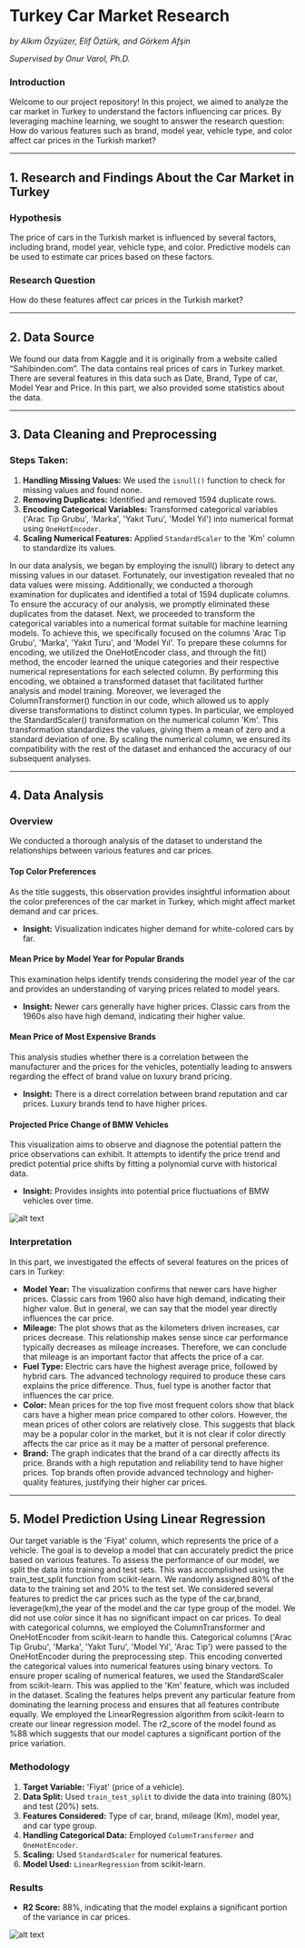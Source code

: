 # Turkey Car Market Research

_by Alkım Özyüzer, Elif Öztürk, and Görkem Afşin_

_Supervised by Onur Varol, Ph.D._

### Introduction

Welcome to our project repository! In this project, we aimed to analyze the car market in Turkey to understand the factors influencing car prices. By leveraging machine learning, we sought to answer the research question: How do various features such as brand, model year, vehicle type, and color affect car prices in the Turkish market?

---

## 1. Research and Findings About the Car Market in Turkey

### Hypothesis
The price of cars in the Turkish market is influenced by several factors, including brand, model year, vehicle type, and color. Predictive models can be used to estimate car prices based on these factors.

### Research Question
How do these features affect car prices in the Turkish market?

---

## 2. Data Source

We found our data from Kaggle and it is originally from a website called “Sahibinden.com”. The data contains real prices of cars in Turkey market. There are several features in this data such as Date, Brand, Type of car, Model Year and Price. In this part, we also provided some statistics about the data.

---

## 3. Data Cleaning and Preprocessing

### Steps Taken:
1. **Handling Missing Values:** We used the `isnull()` function to check for missing values and found none.
2. **Removing Duplicates:** Identified and removed 1594 duplicate rows.
3. **Encoding Categorical Variables:** Transformed categorical variables ('Arac Tip Grubu', 'Marka', 'Yakıt Turu', 'Model Yıl') into numerical format using `OneHotEncoder`.
4. **Scaling Numerical Features:** Applied `StandardScaler` to the 'Km' column to standardize its values.

In our data analysis, we began by employing the isnull() library to detect any missing values in our dataset. Fortunately, our investigation revealed that no data values were missing. Additionally, we conducted a thorough examination for duplicates and identified a total of 1594 duplicate columns. To ensure the accuracy of our analysis, we promptly eliminated these duplicates from the dataset.
Next, we proceeded to transform the categorical variables into a numerical format suitable for machine learning models. To achieve this, we specifically focused on the columns 'Arac Tip Grubu', 'Marka', 'Yakıt Turu', and 'Model Yıl'. To prepare these columns for encoding, we utilized the OneHotEncoder class, and through the fit() method, the encoder learned the unique categories and their respective numerical representations for each selected column. By performing this encoding, we obtained a transformed dataset that facilitated further analysis and model training.
Moreover, we leveraged the ColumnTransformer() function in our code, which allowed us to apply diverse transformations to distinct column types. In particular, we employed the StandardScaler() transformation on the numerical column 'Km'. This transformation standardizes the values, giving them a mean of zero and a standard deviation of one. By scaling the numerical column, we ensured its compatibility with the rest of the dataset and enhanced the accuracy of our subsequent analyses.


---

## 4. Data Analysis

### Overview
We conducted a thorough analysis of the dataset to understand the relationships between various features and car prices.

#### Top Color Preferences
As the title suggests, this observation provides insightful information about the color preferences of the car market in Turkey, which might affect market demand and car prices.
- **Insight:** Visualization indicates higher demand for white-colored cars by far.

#### Mean Price by Model Year for Popular Brands
This examination helps identify trends considering the model year of the car and provides an understanding of varying prices related to model years.
- **Insight:** Newer cars generally have higher prices. Classic cars from the 1960s also have high demand, indicating their higher value.

#### Mean Price of Most Expensive Brands
This analysis studies whether there is a correlation between the manufacturer and the prices for the vehicles, potentially leading to answers regarding the effect of brand value on luxury brand pricing.
- **Insight:** There is a direct correlation between brand reputation and car prices. Luxury brands tend to have higher prices.

#### Projected Price Change of BMW Vehicles
This visualization aims to observe and diagnose the potential pattern the price observations can exhibit. It attempts to identify the price trend and predict potential price shifts by fitting a polynomial curve with historical data.
- **Insight:** Provides insights into potential price fluctuations of BMW vehicles over time.

![alt text](https://github.com/ozyuzer/TurkeyCarMarket/plots/Picture2.png)

### Interpretation
In this part, we investigated the effects of several features on the prices of cars in Turkey:

- **Model Year:** The visualization confirms that newer cars have higher prices. Classic cars from 1960 also have high demand, indicating their higher value. But in general, we can say that the model year directly influences the car price.
- **Mileage:** The plot shows that as the kilometers driven increases, car prices decrease. This relationship makes sense since car performance typically decreases as mileage increases. Therefore, we can conclude that mileage is an important factor that affects the price of a car.
- **Fuel Type:** Electric cars have the highest average price, followed by hybrid cars. The advanced technology required to produce these cars explains the price difference. Thus, fuel type is another factor that influences the car price.
- **Color:** Mean prices for the top five most frequent colors show that black cars have a higher mean price compared to other colors. However, the mean prices of other colors are relatively close. This suggests that black may be a popular color in the market, but it is not clear if color directly affects the car price as it may be a matter of personal preference.
- **Brand:** The graph indicates that the brand of a car directly affects its price. Brands with a high reputation and reliability tend to have higher prices. Top brands often provide advanced technology and higher-quality features, justifying their higher car prices.

---

## 5. Model Prediction Using Linear Regression

Our target variable is the 'Fiyat' column, which represents the price of a vehicle. The goal is to develop a model that can accurately predict the price based on various features.
To assess the performance of our model, we split the data into training and test sets. This was accomplished using the train_test_split function from scikit-learn. We randomly assigned 80% of the data to the training set and 20% to the test set.
We considered several features to predict the car prices such as the type of the car,brand, leverage(km),the year of the model and the car type group of the model. We did not use color since it has no significant impact on car prices.
To deal with categorical columns, we employed the ColumnTransformer and OneHotEncoder from scikit-learn to handle this. Categorical columns ('Arac Tip Grubu', 'Marka', 'Yakıt Turu', 'Model Yıl', 'Arac Tip') were passed to the OneHotEncoder during the preprocessing step. This encoding converted the categorical values into numerical features using binary vectors.
To ensure proper scaling of numerical features, we used the StandardScaler from scikit-learn. This was applied to the 'Km' feature, which was included in the dataset. Scaling the features helps prevent any particular feature from dominating the learning process and ensures that all features contribute equally.
We employed the LinearRegression algorithm from scikit-learn to create our linear regression model. The r2_score of the model found as %88 which suggests that our model captures a significant portion of the price variation.

### Methodology
1. **Target Variable:** 'Fiyat' (price of a vehicle).
2. **Data Split:** Used `train_test_split` to divide the data into training (80%) and test (20%) sets.
3. **Features Considered:** Type of car, brand, mileage (Km), model year, and car type group.
4. **Handling Categorical Data:** Employed `ColumnTransformer` and `OneHotEncoder`.
5. **Scaling:** Used `StandardScaler` for numerical features.
6. **Model Used:** `LinearRegression` from scikit-learn.

### Results
- **R2 Score:** 88%, indicating that the model explains a significant portion of the variance in car prices.

![alt text](https://github.com/ozyuzer/TurkeyCarMarket/plots/Picture1.png)
